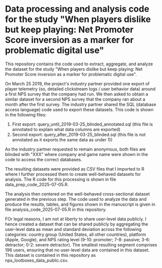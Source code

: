 # Data processing and analysis code for the study "When players dislike but keep playing: Net Promoter Score inversion as a marker for problematic digital use"

This repository contains the code used to extract, aggregate, and analyze the dataset for the study "When players dislike but keep playing: Net Promoter Score inversion as a marker for problematic digital use".

On March 25 2019, the project's industry partner provided one export of player telemetry (so, detailed clickstream logs / user behavior data) around a first NPS survey that the company had run. We then asked to obtain a similar dataset for a second NPS survey that the company ran about a month after the first survey. The industry partner shared the SQL (database access language) code used to export these datasets. This code is shown in the following files:
1) First export: query_until_2019-03-25_blinded_annotated.sql (this file is annotated to explain what data columns are exported)
2) Second export: query_after_2019-03-25_blinded.sql (this file is not annotated as it exports the same data as under 1))
   
As the industry partner requested to remain anonymous, both files are blinded with "XXX" where company and game name were shown in the code to access the correct databases.

The resulting datasets were provided as CSV files that I imported to R where I further processed them to create well-behaved datasets for analysis. The R code for this processing is shown in file data_prep_code_2025-07-05.R.

The analysis then centered on the well-behaved cross-sectional dataset generated in the previous step. The code used to analyze the data and produce the results, tables, and figures shown in the manuscript is given in file analysis_code_2025-07-05.R in this repository.

FOr legal reasons, I am not at liberty to share user-level data publicly. I hence created a dataset that can be shared publicly by aggregating the user-level data as mean and standard deviation across the following categories: country group (United States, all other countries), platform (Apple, Google), and NPS rating level (9-10: promoter; 7-8: passive; 3-6: detractor; 0-2: severe detractor). The smallest resulting segment comprises 196 users, ensuring that no user-level data are contained in this dataset. This dataset is contained in this repository as nps_lootboxes_data_public.csv.
